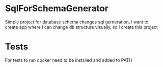 # SqlForSchemaGenerator
Simple project for database schema changes sql gerneration,  I want to create app where I can change db structure visually, so I create this project
# Tests 
For tests to run docker need to be installed and added to PATH
